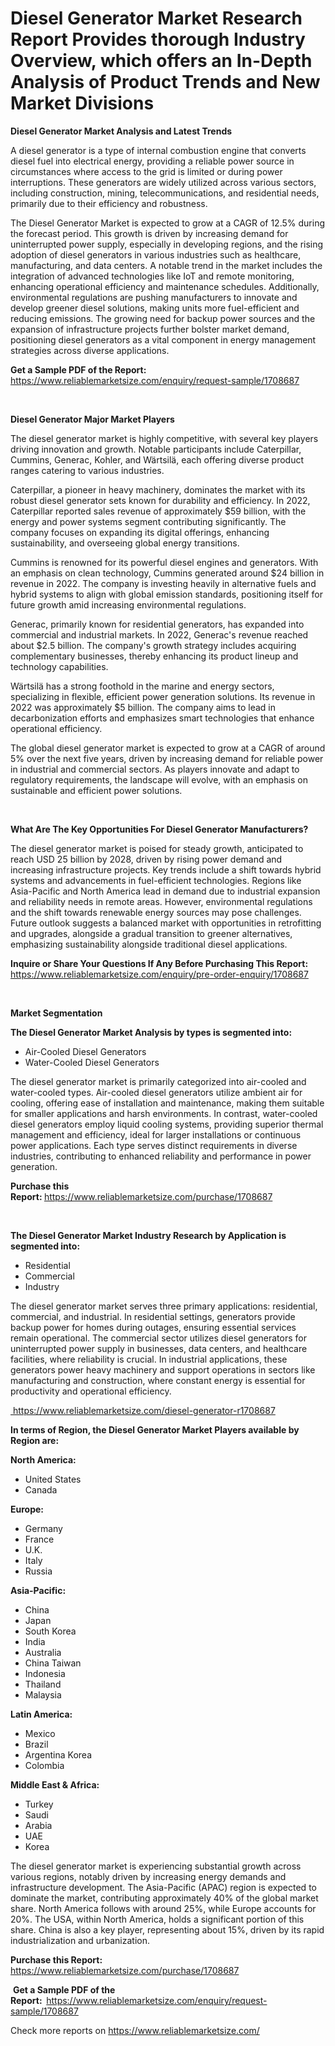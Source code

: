 <p><h1>Diesel Generator Market Research Report Provides thorough Industry Overview, which offers an In-Depth Analysis of Product Trends and New Market Divisions</h1></p><p><strong>Diesel Generator Market Analysis and Latest Trends</strong></p>
<p><p>A diesel generator is a type of internal combustion engine that converts diesel fuel into electrical energy, providing a reliable power source in circumstances where access to the grid is limited or during power interruptions. These generators are widely utilized across various sectors, including construction, mining, telecommunications, and residential needs, primarily due to their efficiency and robustness.</p><p>The Diesel Generator Market is expected to grow at a CAGR of 12.5% during the forecast period. This growth is driven by increasing demand for uninterrupted power supply, especially in developing regions, and the rising adoption of diesel generators in various industries such as healthcare, manufacturing, and data centers. A notable trend in the market includes the integration of advanced technologies like IoT and remote monitoring, enhancing operational efficiency and maintenance schedules. Additionally, environmental regulations are pushing manufacturers to innovate and develop greener diesel solutions, making units more fuel-efficient and reducing emissions. The growing need for backup power sources and the expansion of infrastructure projects further bolster market demand, positioning diesel generators as a vital component in energy management strategies across diverse applications.</p></p>
<p><strong>Get a Sample PDF of the Report:&nbsp;</strong> <a href="https://www.reliablemarketsize.com/enquiry/request-sample/1708687?utm_campaign=2008&utm_medium=2&utm_source=Github&utm_content=ia&utm_term=09042025&utm_id=diesel-generator">https://www.reliablemarketsize.com/enquiry/request-sample/1708687</a></p>
<p>&nbsp;</p>
<p><strong>Diesel Generator Major Market Players</strong></p>
<p><p>The diesel generator market is highly competitive, with several key players driving innovation and growth. Notable participants include Caterpillar, Cummins, Generac, Kohler, and Wärtsilä, each offering diverse product ranges catering to various industries.</p><p>Caterpillar, a pioneer in heavy machinery, dominates the market with its robust diesel generator sets known for durability and efficiency. In 2022, Caterpillar reported sales revenue of approximately $59 billion, with the energy and power systems segment contributing significantly. The company focuses on expanding its digital offerings, enhancing sustainability, and overseeing global energy transitions.</p><p>Cummins is renowned for its powerful diesel engines and generators. With an emphasis on clean technology, Cummins generated around $24 billion in revenue in 2022. The company is investing heavily in alternative fuels and hybrid systems to align with global emission standards, positioning itself for future growth amid increasing environmental regulations.</p><p>Generac, primarily known for residential generators, has expanded into commercial and industrial markets. In 2022, Generac's revenue reached about $2.5 billion. The company's growth strategy includes acquiring complementary businesses, thereby enhancing its product lineup and technology capabilities.</p><p>Wärtsilä has a strong foothold in the marine and energy sectors, specializing in flexible, efficient power generation solutions. Its revenue in 2022 was approximately $5 billion. The company aims to lead in decarbonization efforts and emphasizes smart technologies that enhance operational efficiency.</p><p>The global diesel generator market is expected to grow at a CAGR of around 5% over the next five years, driven by increasing demand for reliable power in industrial and commercial sectors. As players innovate and adapt to regulatory requirements, the landscape will evolve, with an emphasis on sustainable and efficient power solutions.</p></p>
<p>&nbsp;</p>
<p><strong>What Are The Key Opportunities For Diesel Generator Manufacturers?</strong></p>
<p><p>The diesel generator market is poised for steady growth, anticipated to reach USD 25 billion by 2028, driven by rising power demand and increasing infrastructure projects. Key trends include a shift towards hybrid systems and advancements in fuel-efficient technologies. Regions like Asia-Pacific and North America lead in demand due to industrial expansion and reliability needs in remote areas. However, environmental regulations and the shift towards renewable energy sources may pose challenges. Future outlook suggests a balanced market with opportunities in retrofitting and upgrades, alongside a gradual transition to greener alternatives, emphasizing sustainability alongside traditional diesel applications.</p></p>
<p><strong>Inquire or Share Your Questions If Any Before Purchasing This Report:</strong> <a href="https://www.reliablemarketsize.com/enquiry/pre-order-enquiry/1708687?utm_campaign=2008&utm_medium=2&utm_source=Github&utm_content=ia&utm_term=09042025&utm_id=diesel-generator">https://www.reliablemarketsize.com/enquiry/pre-order-enquiry/1708687</a></p>
<p>&nbsp;</p>
<p><strong>Market Segmentation</strong></p>
<p><strong>The Diesel Generator Market Analysis by types is segmented into:</strong></p>
<p><ul><li>Air-Cooled Diesel Generators</li><li>Water-Cooled Diesel Generators</li></ul></p>
<p><p>The diesel generator market is primarily categorized into air-cooled and water-cooled types. Air-cooled diesel generators utilize ambient air for cooling, offering ease of installation and maintenance, making them suitable for smaller applications and harsh environments. In contrast, water-cooled diesel generators employ liquid cooling systems, providing superior thermal management and efficiency, ideal for larger installations or continuous power applications. Each type serves distinct requirements in diverse industries, contributing to enhanced reliability and performance in power generation.</p></p>
<p><strong>Purchase this Report:&nbsp;</strong><a href="https://www.reliablemarketsize.com/purchase/1708687?utm_campaign=2008&utm_medium=2&utm_source=Github&utm_content=ia&utm_term=09042025&utm_id=diesel-generator">https://www.reliablemarketsize.com/purchase/1708687</a></p>
<p>&nbsp;</p>
<p><strong>The Diesel Generator Market Industry Research by Application is segmented into:</strong></p>
<p><ul><li>Residential</li><li>Commercial</li><li>Industry</li></ul></p>
<p><p>The diesel generator market serves three primary applications: residential, commercial, and industrial. In residential settings, generators provide backup power for homes during outages, ensuring essential services remain operational. The commercial sector utilizes diesel generators for uninterrupted power supply in businesses, data centers, and healthcare facilities, where reliability is crucial. In industrial applications, these generators power heavy machinery and support operations in sectors like manufacturing and construction, where constant energy is essential for productivity and operational efficiency.</p></p>
<p><a href="https://www.reliablemarketsize.com/diesel-generator-r1708687?utm_campaign=2008&utm_medium=2&utm_source=Github&utm_content=ia&utm_term=09042025&utm_id=diesel-generator">&nbsp;https://www.reliablemarketsize.com/diesel-generator-r1708687</a></p>
<p><strong>In terms of Region, the Diesel Generator Market Players available by Region are:</strong></p>
<p>
    <p> <strong> North America: </strong>
        <ul>
            <li>United States</li>
            <li>Canada</li>
        </ul>
        </p> 
    <p> <strong> Europe: </strong>
        <ul>
            <li>Germany</li>
            <li>France</li>
            <li>U.K.</li>
            <li>Italy</li>
            <li>Russia</li>
        </ul>
        </p> 
    <p> <strong> Asia-Pacific: </strong>
        <ul>
            <li>China</li>
            <li>Japan</li>
            <li>South Korea</li>
            <li>India</li>
            <li>Australia</li>
            <li>China Taiwan</li>
            <li>Indonesia</li>
            <li>Thailand</li>
            <li>Malaysia</li>
        </ul>
        </p> 
    <p> <strong> Latin America: </strong>
        <ul>
            <li>Mexico</li>
            <li>Brazil</li>
            <li>Argentina Korea</li>
            <li>Colombia</li>
        </ul>
        </p> 
    <p> <strong> Middle East & Africa: </strong>
        <ul>
            <li>Turkey</li>
            <li>Saudi</li>
            <li>Arabia</li>
            <li>UAE</li>
            <li>Korea</li>
        </ul>
    </p>
    </p>
<p><p>The diesel generator market is experiencing substantial growth across various regions, notably driven by increasing energy demands and infrastructure development. The Asia-Pacific (APAC) region is expected to dominate the market, contributing approximately 40% of the global market share. North America follows with around 25%, while Europe accounts for 20%. The USA, within North America, holds a significant portion of this share. China is also a key player, representing about 15%, driven by its rapid industrialization and urbanization.</p></p>
<p><strong>Purchase this Report: </strong><a href="https://www.reliablemarketsize.com/purchase/1708687?utm_campaign=2008&utm_medium=2&utm_source=Github&utm_content=ia&utm_term=09042025&utm_id=diesel-generator">https://www.reliablemarketsize.com/purchase/1708687</a></p>
<p>&nbsp;<strong>Get a Sample PDF of the Report:&nbsp;&nbsp;</strong><a href="https://www.reliablemarketsize.com/enquiry/request-sample/1708687?utm_campaign=2008&utm_medium=2&utm_source=Github&utm_content=ia&utm_term=09042025&utm_id=diesel-generator">https://www.reliablemarketsize.com/enquiry/request-sample/1708687</a></p>
<p><strong></strong></p>
<p>Check more reports on <a href="https://www.reliablemarketsize.com/?utm_campaign=2008&utm_medium=2&utm_source=Github&utm_content=ia&utm_term=09042025&utm_id=diesel-generator">https://www.reliablemarketsize.com/</a></p>